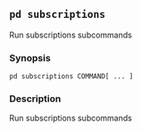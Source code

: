 ## `pd subscriptions`

Run subscriptions subcommands

### Synopsis

    pd subscriptions COMMAND[ ... ]

### Description

Run subscriptions subcommands

